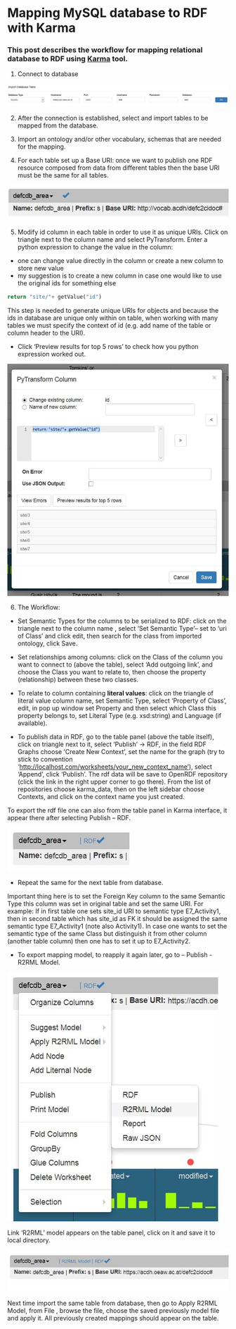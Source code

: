 # Mapping MySQL database to RDF with Karma

### This post describes the workflow for mapping relational database to RDF using [Karma](http://usc-isi-i2.github.io/karma/) tool. 



1.	Connect to database

![image alt text](https://github.com/zxenia/HowTo/blob/master/images/p01_img01.jpg)
 

2.	After the connection is established, select and import tables to be mapped from the database.

3.	Import an ontology and/or other vocabulary, schemas that are needed for the mapping.

4.	For each table set up a Base URI: once we want to publish one RDF resource composed from data from different tables then the base URI must be the same for all tables. 

![image alt text](https://github.com/zxenia/HowTo/blob/master/images/p01_img02.jpg)
 

5.	Modify id column in each table in order to use it as unique URIs. Click on triangle next to the column name and select PyTransform.  Enter a python expression to change the value in the column:
* one can change value directly in the column or create a new column  to store new value
* my suggestion is to create a new column in case one would like to use the original ids for something else

```python
return "site/"+ getValue("id")
```

This step is needed to generate unique URIs for objects and because the ids in database are unique only within on table, when working with many tables we must specify the context of id (e.g. add name of the table or column header to the URI).

* Click ‘Preview results for top 5 rows’ to check how you python expression worked out.

![image alt text](https://github.com/zxenia/HowTo/blob/master/images/p01_img03.jpg)


6.	The Workflow:

* Set  Semantic Types for the columns to be serialized to RDF: click on the triangle next to the column name , select ‘Set Semantic Type’– set to ‘uri of Class’ and click edit, then search for the class from imported ontology, click Save.

* Set relationships among columns: click on the Class of the column you want to connect to (above the table), select ‘Add outgoing link’, and choose the Class you want to relate to, then choose the property (relationship) between these two classes.

* To relate to column containing __literal values__: click on the triangle of literal value column name, set Semantic Type, select ‘Property of Class’, edit, in pop up window set Property and then select which Class this property belongs to, set Literal Type (e.g. xsd:string) and Language (if available).

* To publish data in RDF, go to the table panel (above the table itself), click on triangle next to it, select ‘Publish’ -> RDF, in the field RDF Graphs choose ‘Create New Context’, set the name for the graph (try to stick to convention ‘http://localhost.com/worksheets/your_new_context_name’), select ‘Append’, click ‘Publish’.
The rdf data will be save to OpenRDF repository (click the link in the right upper corner to go there). From the list of repositories choose karma_data, then on the left sidebar choose Contexts, and click on the context name you just created.

To export the rdf file one can also from the table panel in Karma interface, it appear there after selecting Publish – RDF.

![image alt text](https://github.com/zxenia/HowTo/blob/master/images/p01_img04.jpg)


* Repeat the same for the next table from database. 

Important thing here is to set the Foreign Key column to the same Semantic Type this column was set in original table and set the same URI. 
For example: 
If in first table one sets site_id  URI to semantic type E7_Activity1, then in second table which has site_id as FK it should be assigned the same semantic type E7_Activity1 (note also Activity1). In case one wants to set the semantic type of the same Class but distinguish it from other column (another table column) then one has to set it up to E7_Activity2. 
* To export mapping model, to reapply it again later, go to – Publish - R2RML Model. 

![image alt text](https://github.com/zxenia/HowTo/blob/master/images/p01_img05.jpg)


Link ‘R2RML’ model appears on the table panel, click on it and save it to local directory.

![image alt text](https://github.com/zxenia/HowTo/blob/master/images/p01_img06.jpg) 

Next time import the same table from database, then go to Apply R2RML Model, from File , browse the file, choose the saved previously model file and apply it. All previously created mappings should appear on the table. 
